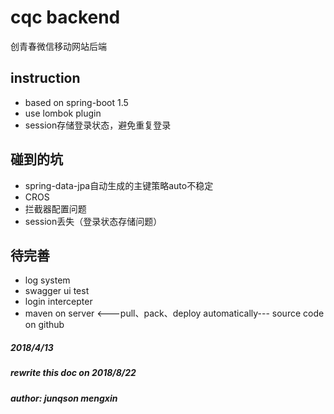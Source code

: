 # cqc backend 
创青春微信移动网站后端
 
## instruction
- based on spring-boot 1.5
- use lombok plugin 
- session存储登录状态，避免重复登录

## 碰到的坑
- spring-data-jpa自动生成的主键策略auto不稳定
- CROS
- 拦截器配置问题
- session丢失（登录状态存储问题）

## 待完善
- log system
- swagger ui test
- login intercepter
- maven on server <---pull、pack、deploy automatically--- source code on github

##### 2018/4/13
##### rewrite this doc on 2018/8/22 
##### author: junqson mengxin

